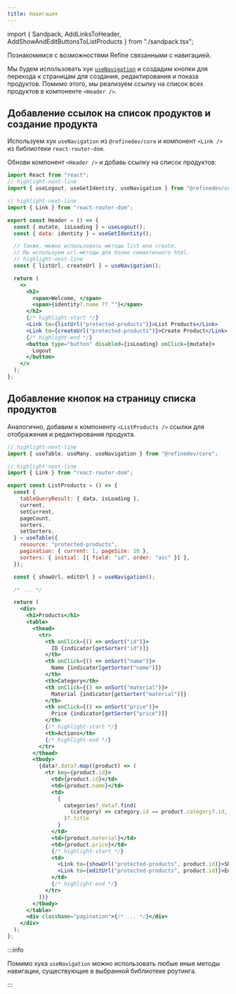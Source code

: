 ```yaml
---
title: Навигация
---
```


import { Sandpack, AddLinksToHeader, AddShowAndEditButtonsToListProducts } from "./sandpack.tsx";

<Sandpack>

Познакомимся с возможностями Refine связанными с навигацией.

Мы будем использовать хук [`useNavigation`](/docs/routing/hooks/use-navigation) и создадим кнопки для перехода к страницам для создания, редактирования и показа продуктов. Помимо этого, мы реализуем ссылку на список всех продуктов в компоненте `<Header />`.

## Добавление ссылок на список продуктов и создание продукта

Используем хук `useNavigation` из `@refinedev/core` и компонент `<Link />` из библиотеки `react-router-dom`.

Обнови компонент `<Header />` и добавь ссылку на список продуктов:

```jsx title="src/components/header.jsx"
import React from "react";
// highlight-next-line
import { useLogout, useGetIdentity, useNavigation } from "@refinedev/core";

// highlight-next-line
import { Link } from "react-router-dom";

export const Header = () => {
  const { mutate, isLoading } = useLogout();
  const { data: identity } = useGetIdentity();

  // Также, можно использовать методы list или create.
  // Мы используем url-методы для более семантичного html.
  // highlight-next-line
  const { listUrl, createUrl } = useNavigation();

  return (
    <>
      <h2>
        <span>Welcome, </span>
        <span>{identity?.name ?? ""}</span>
      </h2>
      {/* highlight-start */}
      <Link to={listUrl("protected-products")}>List Products</Link>
      <Link to={createUrl("protected-products")}>Create Product</Link>
      {/* highlight-end */}
      <button type="button" disabled={isLoading} onClick={mutate}>
        Logout
      </button>
    </>
  );
};
```

<AddLinksToHeader />

## Добавление кнопок на страницу списка продуктов

Аналогично, добавим к компоненту `<ListProducts />` ссылки для отображения и редактирования продукта.

```jsx title="src/pages/products/list.jsx"
// highlight-next-line
import { useTable, useMany, useNavigation } from "@refinedev/core";

// highlight-next-line
import { Link } from "react-router-dom";

export const ListProducts = () => {
  const {
    tableQueryResult: { data, isLoading },
    current,
    setCurrent,
    pageCount,
    sorters,
    setSorters,
  } = useTable({
    resource: "protected-products",
    pagination: { current: 1, pageSize: 10 },
    sorters: { initial: [{ field: "id", order: "asc" }] },
  });

  const { showUrl, editUrl } = useNavigation();

  /* ... */

  return (
    <div>
      <h1>Products</h1>
      <table>
        <thead>
          <tr>
            <th onClick={() => onSort("id")}>
              ID {indicator[getSorter("id")]}
            </th>
            <th onClick={() => onSort("name")}>
              Name {indicator[getSorter("name")]}
            </th>
            <th>Category</th>
            <th onClick={() => onSort("material")}>
              Material {indicator[getSorter("material")]}
            </th>
            <th onClick={() => onSort("price")}>
              Price {indicator[getSorter("price")]}
            </th>
            {/* highlight-start */}
            <th>Actions</th>
            {/* highlight-end */}
          </tr>
        </thead>
        <tbody>
          {data?.data?.map((product) => (
            <tr key={product.id}>
              <td>{product.id}</td>
              <td>{product.name}</td>
              <td>
                {
                  categories?.data?.find(
                    (category) => category.id == product.category?.id,
                  )?.title
                }
              </td>
              <td>{product.material}</td>
              <td>{product.price}</td>
              {/* highlight-start */}
              <td>
                <Link to={showUrl("protected-products", product.id)}>Show</Link>
                <Link to={editUrl("protected-products", product.id)}>Edit</Link>
              </td>
              {/* highlight-end */}
            </tr>
          ))}
        </tbody>
      </table>
      <div className="pagination">{/* ... */}</div>
    </div>
  );
};
```

<AddShowAndEditButtonsToListProducts />

:::info

Помимо хука `useNavigation` можно использовать любые иные методы навигации, существующие в выбранной библиотеке роутинга.

:::

</Sandpack>
